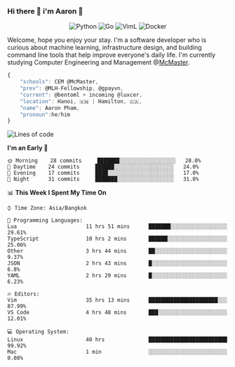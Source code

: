 ### Hi there 👋 i'm Aaron :wolf:

<p align="center">
    <img alt="Python" src="https://img.shields.io/badge/-Python-blue?style=flat-square&logo=python&logoColor=white" />
    <img alt="Go" src="https://img.shields.io/badge/-Golang-46a2f1?style=flat-square&logo=go&logoColor=white" />
    <img alt="VimL" src="https://img.shields.io/badge/-VimL-66d124?style=flat-square&logo=vim&logoColor=white" />
    <img alt="Docker" src="https://img.shields.io/badge/-Docker-1bd7de?style=flat-square&logo=docker&logoColor=white" />
</p>

Welcome, hope you enjoy your stay. I'm a software developer who is curious about machine learning, infrastructure design, and building command line tools that help improve everyone's daily life. I'm currently studying Computer Engineering and Management @[McMaster](https://www.mcmaster.ca/).

```javascript
{
    "schools": CEM @McMaster,
    "prev": @MLH-Fellowship, @gpayvn,
    "current": @bentoml + incoming @luxcer,
    "location": Hanoi, 🇻🇳 | Hamilton, 🇨🇦,
    "name": Aaron Pham,
    "pronoun":he/him
}
```


<!--START_SECTION:waka-->
![Lines of code](https://img.shields.io/badge/From%20Hello%20World%20I%27ve%20Written-358641%20lines%20of%20code-blue)

**I'm an Early 🐤** 

```text
🌞 Morning    28 commits     ███████░░░░░░░░░░░░░░░░░░   28.0% 
🌆 Daytime    24 commits     ██████░░░░░░░░░░░░░░░░░░░   24.0% 
🌃 Evening    17 commits     ████░░░░░░░░░░░░░░░░░░░░░   17.0% 
🌙 Night      31 commits     ███████░░░░░░░░░░░░░░░░░░   31.0%

```


📊 **This Week I Spent My Time On** 

```text
⌚︎ Time Zone: Asia/Bangkok

💬 Programming Languages: 
Lua                      11 hrs 51 mins      ███████░░░░░░░░░░░░░░░░░░   29.61% 
TypeScript               10 hrs 2 mins       ██████░░░░░░░░░░░░░░░░░░░   25.06% 
Other                    3 hrs 44 mins       ██░░░░░░░░░░░░░░░░░░░░░░░   9.37% 
JSON                     2 hrs 43 mins       █░░░░░░░░░░░░░░░░░░░░░░░░   6.8% 
YAML                     2 hrs 29 mins       █░░░░░░░░░░░░░░░░░░░░░░░░   6.23%

🔥 Editors: 
Vim                      35 hrs 13 mins      ██████████████████████░░░   87.99% 
VS Code                  4 hrs 48 mins       ███░░░░░░░░░░░░░░░░░░░░░░   12.01%

💻 Operating System: 
Linux                    40 hrs              █████████████████████████   99.92% 
Mac                      1 min               ░░░░░░░░░░░░░░░░░░░░░░░░░   0.08%

```


<!--END_SECTION:waka-->

<!--
**aarnphm/aarnphm** is a ✨ _special_ ✨ repository because its `README.md` (this file) appears on your GitHub profile.

Here are some ideas to get you started:

- 🔭 I’m currently working on ...
- 🌱 I’m currently learning ...
- 👯 I’m looking to collaborate on ...
- 🤔 I’m looking for help with ...
- 💬 Ask me about ...
- 📫 How to reach me: ...
- 😄 Pronouns: ...
- ⚡ Fun fact: ...
-->
